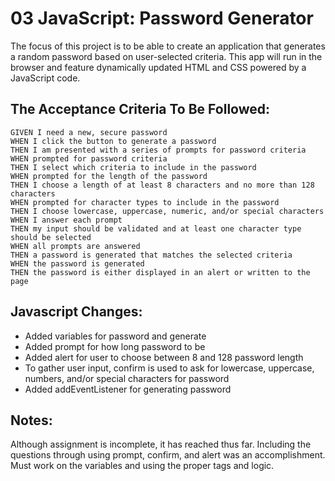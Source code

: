 # 03 JavaScript: Password Generator

The focus of this project is to be able to create an application that generates a random password based on user-selected criteria. This app will run in the browser and feature dynamically updated HTML and CSS powered by a JavaScript code.

## The Acceptance Criteria To Be Followed:

```
GIVEN I need a new, secure password
WHEN I click the button to generate a password
THEN I am presented with a series of prompts for password criteria
WHEN prompted for password criteria
THEN I select which criteria to include in the password
WHEN prompted for the length of the password
THEN I choose a length of at least 8 characters and no more than 128 characters
WHEN prompted for character types to include in the password
THEN I choose lowercase, uppercase, numeric, and/or special characters
WHEN I answer each prompt
THEN my input should be validated and at least one character type should be selected
WHEN all prompts are answered
THEN a password is generated that matches the selected criteria
WHEN the password is generated
THEN the password is either displayed in an alert or written to the page
```

## Javascript Changes:


- Added variables for password and generate
- Added prompt for how long password to be
- Added alert for user to choose between 8 and 128 password length
- To gather user input, confirm is used to ask for lowercase, uppercase, numbers, and/or special characters for password
- Added addEventListener for generating password


## Notes:

Although assignment is incomplete, it has reached thus far. Including the questions through using prompt, confirm, and alert was an accomplishment. Must work on the variables and using the proper tags and logic. 

